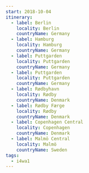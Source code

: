 ```yaml
---
start: 2018-10-04
itinerary:
  - label: Berlin
    locality: Berlin
    countryName: Germany
  - label: Hamburg
    locality: Hamburg
    countryName: Germany
  - label: Puttgarden
    locality: Puttgarden
    countryName: Germany
  - label: Puttgarden
    locality: Puttgarden
    countryName: Germany
  - label: Rødbyhavn
    locality: Rødby
    countryName: Denmark
  - label: Rødby Færge
    locality: Rødby
    countryName: Denmark
  - label: Copenhagen Central
    locality: Copenhagen
    countryName: Denmark
  - label: Malmö Central
    locality: Malmö
    countryName: Sweden
tags:
  - i4wa1
---
```


